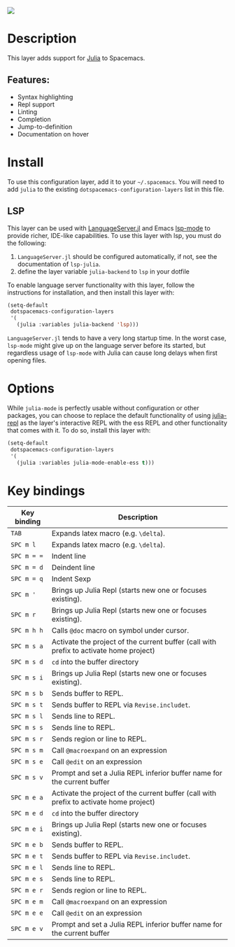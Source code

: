 ![](img/julia.png)

Description
===========

This layer adds support for [Julia](https://julialang.org) to Spacemacs.

Features:
---------

-   Syntax highlighting
-   Repl support
-   Linting
-   Completion
-   Jump-to-definition
-   Documentation on hover

Install
=======

To use this configuration layer, add it to your `~/.spacemacs`. You will
need to add `julia` to the existing `dotspacemacs-configuration-layers`
list in this file.

LSP
---

This layer can be used with
[LanguageServer.jl](https://github.com/JuliaEditorSupport/LanguageServer.jl)
and Emacs [lsp-mode](https://github.com/emacs-lsp/lsp-mode) to provide
richer, IDE-like capabilities. To use this layer with lsp, you must do
the following:

1.  `LanguageServer.jl` should be configured automatically, if not, see
    the documentation of `lsp-julia`.
2.  define the layer variable `julia-backend` to `lsp` in your dotfile

To enable language server functionality with this layer, follow the
instructions for installation, and then install this layer with:

``` commonlisp
(setq-default
 dotspacemacs-configuration-layers
 '(
   (julia :variables julia-backend 'lsp)))
```

`LanguageServer.jl` tends to have a very long startup time. In the worst
case, `lsp-mode` might give up on the language server before its
started, but regardless usage of `lsp-mode` with Julia can cause long
delays when first opening files.

Options
=======

While `julia-mode` is perfectly usable without configuration or other
packages, you can choose to replace the default functionality of using
[julia-repl](https://github.com/tpapp/julia-repl/) as the layer's
interactive REPL with the ess REPL and other functionality that comes
with it. To do so, install this layer with:

``` commonlisp
(setq-default
 dotspacemacs-configuration-layers
 '(
   (julia :variables julia-mode-enable-ess t)))
```

Key bindings
============

| Key binding | Description                                                                            |
|-------------|----------------------------------------------------------------------------------------|
| `TAB`       | Expands latex macro (e.g. `\delta`).                                                   |
| `SPC m l`   | Expands latex macro (e.g. `\delta`).                                                   |
| `SPC m = =` | Indent line                                                                            |
| `SPC m = d` | Deindent line                                                                          |
| `SPC m = q` | Indent Sexp                                                                            |
| `SPC m '`   | Brings up Julia Repl (starts new one or focuses existing).                             |
| `SPC m r`   | Brings up Julia Repl (starts new one or focuses existing).                             |
| `SPC m h h` | Calls `@doc` macro on symbol under cursor.                                             |
| `SPC m s a` | Activate the project of the current buffer (call with prefix to activate home project) |
| `SPC m s d` | `cd` into the buffer directory                                                         |
| `SPC m s i` | Brings up Julia Repl (starts new one or focuses existing).                             |
| `SPC m s b` | Sends buffer to REPL.                                                                  |
| `SPC m s t` | Sends buffer to REPL via `Revise.includet`.                                            |
| `SPC m s l` | Sends line to REPL.                                                                    |
| `SPC m s s` | Sends line to REPL.                                                                    |
| `SPC m s r` | Sends region or line to REPL.                                                          |
| `SPC m s m` | Call `@macroexpand` on an expression                                                   |
| `SPC m s e` | Call `@edit` on an expression                                                          |
| `SPC m s v` | Prompt and set a Julia REPL inferior buffer name for the current buffer                |
| `SPC m e a` | Activate the project of the current buffer (call with prefix to activate home project) |
| `SPC m e d` | `cd` into the buffer directory                                                         |
| `SPC m e i` | Brings up Julia Repl (starts new one or focuses existing).                             |
| `SPC m e b` | Sends buffer to REPL.                                                                  |
| `SPC m e t` | Sends buffer to REPL via `Revise.includet`.                                            |
| `SPC m e l` | Sends line to REPL.                                                                    |
| `SPC m e s` | Sends line to REPL.                                                                    |
| `SPC m e r` | Sends region or line to REPL.                                                          |
| `SPC m e m` | Call `@macroexpand` on an expression                                                   |
| `SPC m e e` | Call `@edit` on an expression                                                          |
| `SPC m e v` | Prompt and set a Julia REPL inferior buffer name for the current buffer                |
